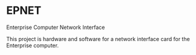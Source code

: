 # EPNET
Enterprise Computer Network Interface

This project is hardware and software for a network interface card for the Enterprise computer.
